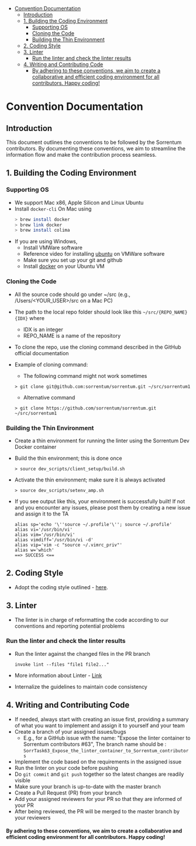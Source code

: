 

<!-- toc -->

- [Convention Documentation](#convention-documentation)
  * [Introduction](#introduction)
  * [1. Building the Coding Environment](#1-building-the-coding-environment)
    + [Supporting OS](#supporting-os)
    + [Cloning the Code](#cloning-the-code)
    + [Building the Thin Environment](#building-the-thin-environment)
  * [2. Coding Style](#2-coding-style)
  * [3. Linter](#3-linter)
    + [Run the linter and check the linter results](#run-the-linter-and-check-the-linter-results)
  * [4. Writing and Contributing Code](#4-writing-and-contributing-code)
      - [By adhering to these conventions, we aim to create a collaborative and efficient coding environment for all contributors. Happy coding!](#by-adhering-to-these-conventions-we-aim-to-create-a-collaborative-and-efficient-coding-environment-for-all-contributors-happy-coding)

<!-- tocstop -->

# Convention Documentation

## Introduction

This document outlines the conventions to be followed by the Sorrentum
contributors. By documenting these conventions, we aim to streamline the
information flow and make the contribution process seamless.

## 1. Building the Coding Environment

### Supporting OS

- We support Mac x86, Apple Silicon and Linux Ubuntu
- Install `docker-cli` On Mac using
  ```bash
  > brew install docker
  > brew link docker
  > brew install colima
  ```
- If you are using Windows,
  - Install VMWare software
  - Reference video for installing
    [ubuntu](https://www.youtube.com/watch?v=NhlhJFKmzpk&ab_channel=ProgrammingKnowledge)
    on VMWare software
  - Make sure you set up your git and github
  - Install
    [docker](https://docs.docker.com/engine/install/ubuntu/#install-using-the-repository)
    on your Ubuntu VM

### Cloning the Code

- All the source code should go under ~/src (e.g., /Users/<YOUR_USER>/src on a
  Mac PC)
- The path to the local repo folder should look like this
  `~/src/{REPO_NAME}{IDX}` where
  - IDX is an integer
  - REPO_NAME is a name of the repository

- To clone the repo, use the cloning command described in the GitHub official
  documentation

- Example of cloning command:
  - The following command might not work sometimes
  ```
  > git clone git@github.com:sorrentum/sorrentum.git ~/src/sorrentum1
  ```
  - Alternative command
  ```
  > git clone https://github.com/sorrentum/sorrentum.git ~/src/sorrentum1
  ```

### Building the Thin Environment

- Create a thin environment for running the linter using the Sorrentum Dev
  Docker container

- Build the thin environment; this is done once
  ```
  > source dev_scripts/client_setup/build.sh
  ```

- Activate the thin environment; make sure it is always activated
  ```
  > source dev_scripts/setenv_amp.sh
  ```

- If you see output like this, your environment is successfully built! If not
  and you encounter any issues, please post them by creating a new issue and
  assign it to the TA
  ```
  alias sp='echo '\''source ~/.profile'\''; source ~/.profile'
  alias vi='/usr/bin/vi'
  alias vim='/usr/bin/vi'
  alias vimdiff='/usr/bin/vi -d'
  alias vip='vim -c "source ~/.vimrc_priv"'
  alias w='which'
  ==> SUCCESS <==
  ```

## 2. Coding Style

- Adopt the coding style outlined -
  [here](https://github.com/sorrentum/sorrentum/blob/master/docs/coding/all.coding_style.how_to_guide.md).

## 3. Linter

- The linter is in charge of reformatting the code according to our conventions
  and reporting potential problems

### Run the linter and check the linter results

- Run the linter against the changed files in the PR branch
  ```
  invoke lint --files "file1 file2..."
  ```

- More information about Linter -
  [Link](https://github.com/sorrentum/sorrentum/blob/master/docs/infra/linter_gh_workflow.explanation.md)
- Internalize the guidelines to maintain code consistency

## 4. Writing and Contributing Code

- If needed, always start with creating an issue first, providing a summary of
  what you want to implement and assign it to yourself and your team
- Create a branch of your assigned issues/bugs
  - E.g., for a GitHub issue with the name: "Expose the linter container to
    Sorrentum contributors #63", The branch name should be :
    `SorrTask63_Expose_the_linter_container_to_Sorrentum_contributors`
- Implement the code based on the requirements in the assigned issue
- Run the linter on your code before pushing
- Do `git commit` and `git push` together so the latest changes are readily
  visible
- Make sure your branch is up-to-date with the master branch
- Create a Pull Request (PR) from your branch
- Add your assigned reviewers for your PR so that they are informed of your PR
- After being reviewed, the PR will be merged to the master branch by your
  reviewers

#### By adhering to these conventions, we aim to create a collaborative and efficient coding environment for all contributors. Happy coding!
